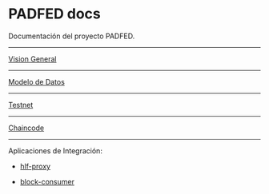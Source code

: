 # PADFED docs

Documentación del proyecto PADFED.

---

[Vision General](https://github.com/padfed/doc/overview/README.md)

---

[Modelo de Datos](https://github.com/padfed/model/README.md)

---

[Testnet](https://github.com/padfed/testnet-network-setup/README.md)

---

[Chaincode](https://github.com/padfed/chaincode/README.md)

---

Aplicaciones de Integración:

- [hlf-proxy](https://cloud.docker.com/u/padfed/repository/docker/padfed/block-consumer)

- [block-consumer](https://cloud.docker.com/u/padfed/repository/docker/padfed/bc-proxy)

